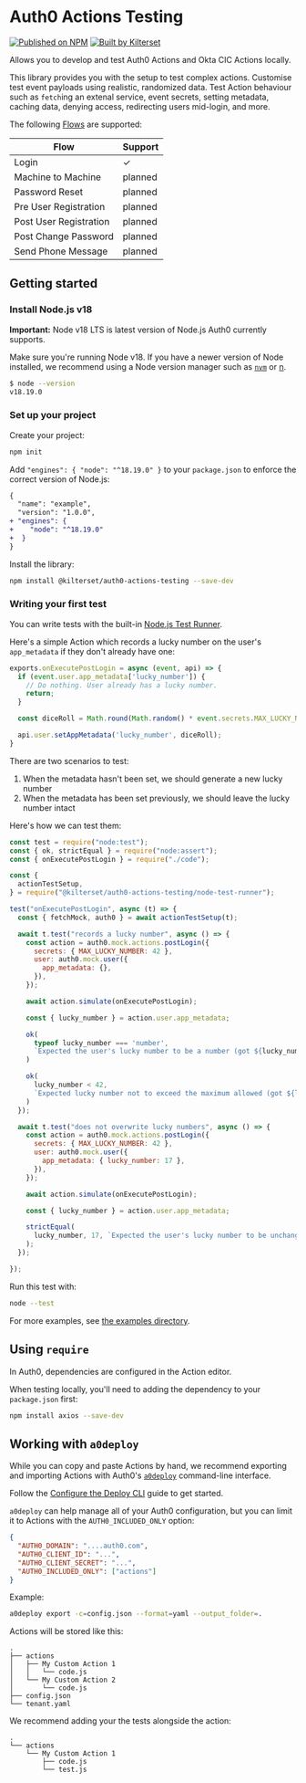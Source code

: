 # Auth0 Actions Testing

[![Published on NPM](https://img.shields.io/npm/v/@kilterset/auth0-actions-testing)](https://www.npmjs.com/package/@kilterset/auth0-actions-testing)
[![Built by Kilterset](https://img.shields.io/badge/built_by-Kilterset-ff5f16)](https://kilterset.com)

Allows you to develop and test Auth0 Actions and Okta CIC Actions locally.

This library provides you with the setup to test complex actions. Customise test event payloads using realistic, randomized data. Test Action behaviour such as `fetch`ing an extenal service, event secrets, setting metadata, caching data, denying access, redirecting users mid-login, and more.

The following [Flows](https://auth0.com/docs/customize/actions/flows-and-triggers) are supported:

| Flow                   | Support |
| ---------------------- | ------- |
| Login                  | ✓       |
| Machine to Machine     | planned |
| Password Reset         | planned |
| Pre User Registration  | planned |
| Post User Registration | planned |
| Post Change Password   | planned |
| Send Phone Message     | planned |


## Getting started

### Install Node.js v18

**Important:** Node v18 LTS is latest version of Node.js Auth0 currently supports.

Make sure you're running Node v18. If you have a newer version of Node installed, we recommend using a Node version manager such as [`nvm`](https://github.com/nvm-sh/nvm) or [n](https://github.com/tj/n).

```sh
$ node --version
v18.19.0
```

### Set up your project

Create your project:

```sh
npm init
```

Add `"engines": { "node": "^18.19.0" }` to your `package.json` to enforce the correct version of Node.js:

```diff
{
  "name": "example",
  "version": "1.0.0",
+ "engines": {
+    "node": "^18.19.0"
+  }
}
```

Install the library:

```sh
npm install @kilterset/auth0-actions-testing --save-dev
```

### Writing your first test

You can write tests with the built-in [Node.js Test Runner](https://nodejs.org/docs/latest-v18.x/api/test.html).

Here's a simple Action which records a lucky number on the user's `app_metadata` if they don't already have one:

```js
exports.onExecutePostLogin = async (event, api) => {
  if (event.user.app_metadata['lucky_number']) {
    // Do nothing. User already has a lucky number.
    return;
  }

  const diceRoll = Math.round(Math.random() * event.secrets.MAX_LUCKY_NUMBER);

  api.user.setAppMetadata('lucky_number', diceRoll);
}
```

There are two scenarios to test:

1. When the metadata hasn't been set, we should generate a new lucky number
2. When the metadata has been set previously, we should leave the lucky number intact

Here's how we can test them:

```js
const test = require("node:test");
const { ok, strictEqual } = require("node:assert");
const { onExecutePostLogin } = require("./code");

const {
  actionTestSetup,
} = require("@kilterset/auth0-actions-testing/node-test-runner");

test("onExecutePostLogin", async (t) => {
  const { fetchMock, auth0 } = await actionTestSetup(t);

  await t.test("records a lucky number", async () => {
    const action = auth0.mock.actions.postLogin({
      secrets: { MAX_LUCKY_NUMBER: 42 },
      user: auth0.mock.user({
        app_metadata: {},
      }),
    });

    await action.simulate(onExecutePostLogin);

    const { lucky_number } = action.user.app_metadata;

    ok(
      typeof lucky_number === 'number',
      `Expected the user's lucky number to be a number (got ${lucky_number})`
    )

    ok(
      lucky_number < 42,
      `Expected lucky number not to exceed the maximum allowed (got ${lucky_number})`
    )
  });

  await t.test("does not overwrite lucky numbers", async () => {
    const action = auth0.mock.actions.postLogin({
      secrets: { MAX_LUCKY_NUMBER: 42 },
      user: auth0.mock.user({
        app_metadata: { lucky_number: 17 },
      }),
    });

    await action.simulate(onExecutePostLogin);

    const { lucky_number } = action.user.app_metadata;

    strictEqual(
      lucky_number, 17, `Expected the user's lucky number to be unchanged`
    );
  });

});
```

Run this test with:

```sh
node --test
```

For more examples, see [the examples directory](examples).

## Using `require`

In Auth0, dependencies are configured in the Action editor.

When testing locally, you'll need to adding the dependency to your `package.json` first:

```sh
npm install axios --save-dev
```

## Working with `a0deploy`

While you can copy and paste Actions by hand, we recommend exporting and importing Actions with Auth0's [`a0deploy`](https://auth0.com/docs/deploy-monitor/deploy-cli-tool) command-line interface.

Follow the [Configure the Deploy CLI](https://auth0.com/docs/deploy-monitor/deploy-cli-tool/configure-the-deploy-cli#auth0_included_only) guide to get started.

`a0deploy` can help manage all of your Auth0 configuration, but you can limit it to Actions with the `AUTH0_INCLUDED_ONLY` option:

```json
{
  "AUTH0_DOMAIN": "....auth0.com",
  "AUTH0_CLIENT_ID": "...",
  "AUTH0_CLIENT_SECRET": "...",
  "AUTH0_INCLUDED_ONLY": ["actions"]
}
```

Example:

```sh
a0deploy export -c=config.json --format=yaml --output_folder=.
```

Actions will be stored like this:

```
.
├── actions
│   ├── My Custom Action 1
│   │   └── code.js
│   └── My Custom Action 2
│       └── code.js
├── config.json
└── tenant.yaml
```

We recommend adding your the tests alongside the action:

```
.
└── actions
    └── My Custom Action 1
        ├── code.js
        └── test.js
```

